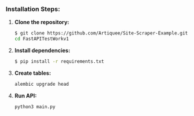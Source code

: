 ### Installation Steps:

1. **Clone the repository:**
   ```bash
   $ git clone https://github.com/Artiquee/Site-Scraper-Example.git
   cd FastAPITestWorkv1
2. **Install dependencies:**
   ```bash
   $ pip install -r requirements.txt
3. **Create tables:**
   ```bash
   alembic upgrade head
4. **Run API:**
   ```bash
   python3 main.py

